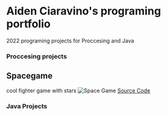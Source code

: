 # Aiden Ciaravino's programing portfolio

2022 programing projects for Proccesing and Java

### Proccesing projects

## Spacegame
cool fighter game with stars
![Space Game]()
[Source Code]()

### Java Projects

